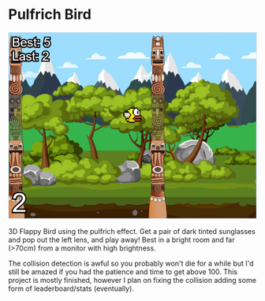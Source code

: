 # Pulfrich Bird

![Preview screenshot of the game](preview.png)

3D Flappy Bird using the pulfrich effect. 
Get a pair of dark tinted sunglasses and pop out the left lens, and play away! 
Best in a bright room and far (>70cm) from a monitor with high brightness.

The collision detection is awful so you probably won't die for a while but I'd still be amazed if you had the patience and time to get above 100.
This project is mostly finished, however I plan on fixing the collision adding some form of leaderboard/stats (eventually).

